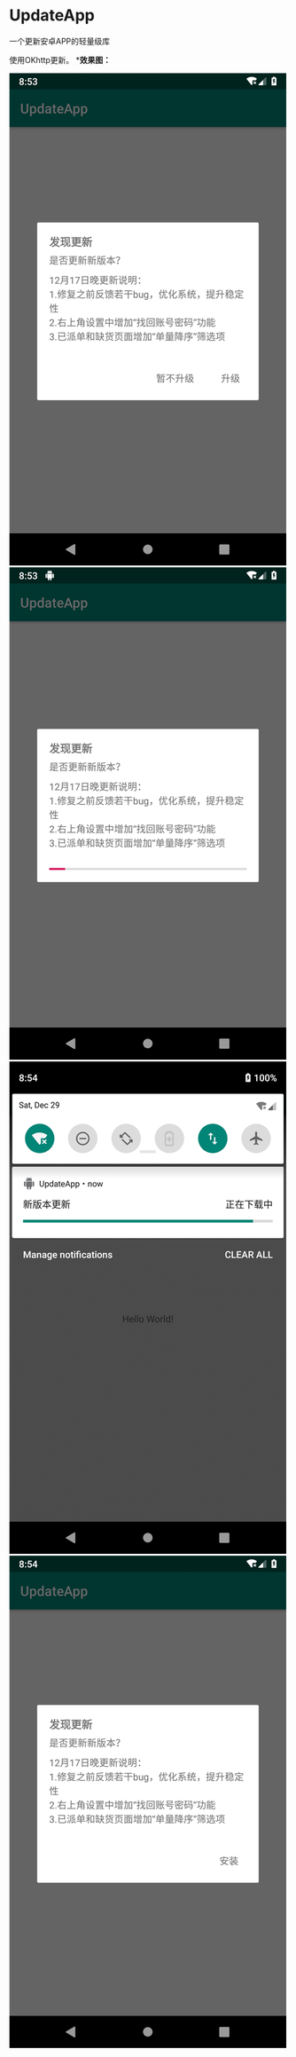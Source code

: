# UpdateApp
一个更新安卓APP的轻量级库

使用OKhttp更新。
***效果图：**

![](https://github.com/lexluthors/UpdateApp/blob/master/app/pic/1.png)
![](https://github.com/lexluthors/UpdateApp/blob/master/app/pic/2.png)
![](https://github.com/lexluthors/UpdateApp/blob/master/app/pic/3.png)
![](https://github.com/lexluthors/UpdateApp/blob/master/app/pic/4.png)

